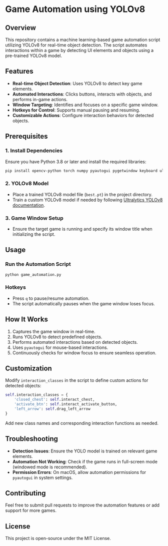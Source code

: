 # Game Automation using YOLOv8

## Overview
This repository contains a machine learning-based game automation script utilizing YOLOv8 for real-time object detection. The script automates interactions within a game by detecting UI elements and objects using a pre-trained YOLOv8 model.

## Features
- **Real-time Object Detection**: Uses YOLOv8 to detect key game elements.
- **Automated Interactions**: Clicks buttons, interacts with objects, and performs in-game actions.
- **Window Targeting**: Identifies and focuses on a specific game window.
- **Hotkeys for Control**: Supports manual pausing and resuming.
- **Customizable Actions**: Configure interaction behaviors for detected objects.

## Prerequisites
### **1. Install Dependencies**
Ensure you have Python 3.8 or later and install the required libraries:
```bash
pip install opencv-python torch numpy pyautogui pygetwindow keyboard ultralytics pillow
```

### **2. YOLOv8 Model**
- Place a trained YOLOv8 model file (`best.pt`) in the project directory.
- Train a custom YOLOv8 model if needed by following [Ultralytics YOLOv8 documentation](https://docs.ultralytics.com/).

### **3. Game Window Setup**
- Ensure the target game is running and specify its window title when initializing the script.

## Usage
### **Run the Automation Script**
```bash
python game_automation.py
```
### **Hotkeys**
- Press `q` to pause/resume automation.
- The script automatically pauses when the game window loses focus.

## How It Works
1. Captures the game window in real-time.
2. Runs YOLOv8 to detect predefined objects.
3. Performs automated interactions based on detected objects.
4. Uses `pyautogui` for mouse-based interactions.
5. Continuously checks for window focus to ensure seamless operation.

## Customization
Modify `interaction_classes` in the script to define custom actions for detected objects:
```python
self.interaction_classes = {
    'closed_chest': self.interact_chest,
    'activate_btn': self.interact_activate_button,
    'left_arrow': self.drag_left_arrow
}
```
Add new class names and corresponding interaction functions as needed.

## Troubleshooting
- **Detection Issues**: Ensure the YOLO model is trained on relevant game elements.
- **Automation Not Working**: Check if the game runs in full-screen mode (windowed mode is recommended).
- **Permission Errors**: On macOS, allow automation permissions for `pyautogui` in system settings.

## Contributing
Feel free to submit pull requests to improve the automation features or add support for more games.

## License
This project is open-source under the MIT License.

